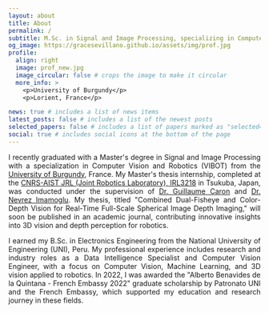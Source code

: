 ```yaml
---
layout: about
title: About
permalink: /
subtitle: M.Sc. in Signal and Image Processing, specializing in Computer Vision and Robotics
og_image: https://gracesevillano.github.io/assets/img/prof.jpg
profile:
  align: right
  image: prof_new.jpg
  image_circular: false # crops the image to make it circular
  more_info: >
    <p>University of Burgundy</p>
    <p>Lorient, France</p>

news: true # includes a list of news items
latest_posts: false # includes a list of the newest posts
selected_papers: false # includes a list of papers marked as "selected={true}"
social: true # includes social icons at the bottom of the page
---
```


<div style="text-align: justify;">
I recently graduated with a Master's degree in Signal and Image Processing with a specialization in Computer Vision and Robotics (VIBOT) from the <a href="https://www.u-bourgogne.fr/" target="_blank">University of Burgundy</a>, France. My Master's thesis internship, completed at the <a href="https://unit.aist.go.jp/jrl-22022" target="_blank">CNRS-AIST JRL (Joint Robotics Laboratory), IRL3218</a> in Tsukuba, Japan, was conducted under the supervision of <a href="https://home.mis.u-picardie.fr/~g-caron/fr/" target="_blank">Dr. Guillaume Caron</a> and <a href="https://nevrez.github.io/" target="_blank">Dr. Nevrez Imamoglu</a>. My thesis, titled "Combined Dual-Fisheye and Color-Depth Vision for Real-Time Full-Scale Spherical Image Depth Imaging," will soon be published in an academic journal, contributing innovative insights into 3D vision and depth perception for robotics.

I earned my B.Sc. in Electronics Engineering from the National University of Engineering (UNI), Peru. My professional experience includes research and industry roles as a Data Intelligence Specialist and Computer Vision Engineer, with a focus on Computer Vision, Machine Learning, and 3D vision applied to robotics. In 2022, I was awarded the "Alberto Benavides de la Quintana - French Embassy 2022" graduate scholarship by Patronato UNI and the French Embassy, which supported my education and research journey in these fields.
</div>
